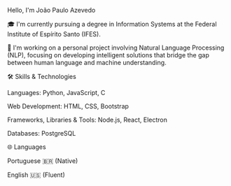 Hello, I'm João Paulo Azevedo

🎓 I'm currently pursuing a degree in Information Systems at the Federal Institute of Espírito Santo (IFES).

🧠 I'm working on a personal project involving Natural Language Processing (NLP), focusing on developing intelligent solutions that bridge the gap between human language and machine understanding.

🛠️ Skills & Technologies

Languages: Python, JavaScript, C

Web Development: HTML, CSS, Bootstrap

Frameworks, Libraries & Tools: Node.js, React, Electron

Databases: PostgreSQL

🌐 Languages

Portuguese 🇧🇷 (Native)

English 🇺🇸 (Fluent)
